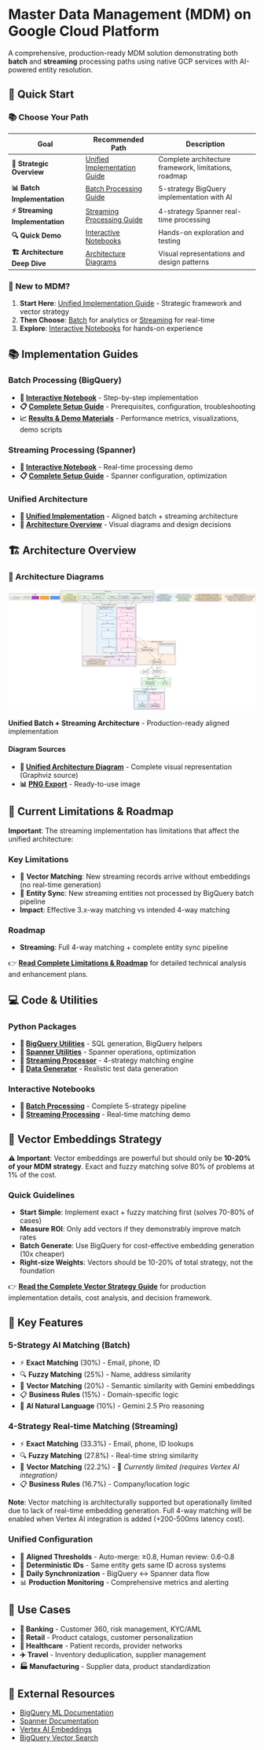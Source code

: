 # Master Data Management (MDM) on Google Cloud Platform

A comprehensive, production-ready MDM solution demonstrating both **batch** and **streaming** processing paths using native GCP services with AI-powered entity resolution.

## 🚀 Quick Start

### **📚 Choose Your Path**

| Goal | Recommended Path | Description |
|------|------------------|-------------|
| **🎯 Strategic Overview** | [Unified Implementation Guide](./mdm_unified_implementation.md) | Complete architecture framework, limitations, roadmap |
| **📊 Batch Implementation** | [Batch Processing Guide](./batch_mdm_gcp/MDM_BATCH_PROCESSING.md) | 5-strategy BigQuery implementation with AI |
| **⚡ Streaming Implementation** | [Streaming Processing Guide](./streaming_mdm_gcp/MDM_STREAMING_PROCESSING.md) | 4-strategy Spanner real-time processing |
| **🔍 Quick Demo** | [Interactive Notebooks](#interactive-notebooks) | Hands-on exploration and testing |
| **🏗️ Architecture Deep Dive** | [Architecture Diagrams](#architecture-diagrams) | Visual representations and design patterns |

### **🎯 New to MDM?**
1. **Start Here**: [Unified Implementation Guide](./mdm_unified_implementation.md) - Strategic framework and vector strategy
2. **Then Choose**: [Batch](./batch_mdm_gcp/MDM_BATCH_PROCESSING.md) for analytics or [Streaming](./streaming_mdm_gcp/MDM_STREAMING_PROCESSING.md) for real-time
3. **Explore**: [Interactive Notebooks](#interactive-notebooks) for hands-on experience

## 📚 Implementation Guides

### **Batch Processing (BigQuery)**
- **📓 [Interactive Notebook](./batch_mdm_gcp/mdm_batch_processing.ipynb)** - Step-by-step implementation
- **📋 [Complete Setup Guide](./batch_mdm_gcp/MDM_BATCH_PROCESSING.md)** - Prerequisites, configuration, troubleshooting
- **📈 [Results & Demo Materials](./batch_mdm_gcp/MDM_BATCH_RESULTS.md)** - Performance metrics, visualizations, demo scripts

### **Streaming Processing (Spanner)**
- **📓 [Interactive Notebook](./streaming_mdm_gcp/streaming_mdm_processing.ipynb)** - Real-time processing demo
- **📋 [Complete Setup Guide](./streaming_mdm_gcp/MDM_STREAMING_PROCESSING.md)** - Spanner configuration, optimization

### **Unified Architecture**
- **🔄 [Unified Implementation](./mdm_unified_implementation.md)** - Aligned batch + streaming architecture
- **🎯 [Architecture Overview](#architecture-overview)** - Visual diagrams and design decisions

## 🏗️ Architecture Overview

### **🎨 Architecture Diagrams**

![Unified MDM Architecture](images/mdm_unified_matching.png)

**Unified Batch + Streaming Architecture** - Production-ready aligned implementation

#### **Diagram Sources**
- **🔄 [Unified Architecture Diagram](./mdm_unified_matching.dot)** - Complete visual representation (Graphviz source)
- **📊 [PNG Export](./images/mdm_unified_matching.png)** - Ready-to-use image

## 🚧 **Current Limitations & Roadmap**

**Important**: The streaming implementation has limitations that affect the unified architecture:

### **Key Limitations**
- 🚧 **Vector Matching**: New streaming records arrive without embeddings (no real-time generation)
- 🚧 **Entity Sync**: New streaming entities not processed by BigQuery batch pipeline
- **Impact**: Effective 3.x-way matching vs intended 4-way matching

### **Roadmap**
- **Streaming**: Full 4-way matching + complete entity sync pipeline

👉 **[Read Complete Limitations & Roadmap](./mdm_unified_implementation.md#current-streaming-limitations)** for detailed technical analysis and enhancement plans.

## 💻 Code & Utilities

### **Python Packages**
- **🔧 [BigQuery Utilities](./batch_mdm_gcp/bigquery_utils.py)** - SQL generation, BigQuery helpers
- **🔧 [Spanner Utilities](./streaming_mdm_gcp/spanner_utils.py)** - Spanner operations, optimization
- **🔧 [Streaming Processor](./streaming_mdm_gcp/streaming_processor.py)** - 4-strategy matching engine
- **🔧 [Data Generator](./batch_mdm_gcp/data_generator.py)** - Realistic test data generation

### **Interactive Notebooks**
- **📓 [Batch Processing](./batch_mdm_gcp/mdm_batch_processing.ipynb)** - Complete 5-strategy pipeline
- **📓 [Streaming Processing](./streaming_mdm_gcp/streaming_mdm_processing.ipynb)** - Real-time matching demo

## 🧮 Vector Embeddings Strategy

**⚠️ Important**: Vector embeddings are powerful but should only be **10-20% of your MDM strategy**.
Exact and fuzzy matching solve 80% of problems at 1% of the cost.

### Quick Guidelines
- **Start Simple**: Implement exact + fuzzy matching first (solves 70-80% of cases)
- **Measure ROI**: Only add vectors if they demonstrably improve match rates
- **Batch Generate**: Use BigQuery for cost-effective embedding generation (10x cheaper)
- **Right-size Weights**: Vectors should be 10-20% of total strategy, not the foundation

👉 **[Read the Complete Vector Strategy Guide](./mdm_unified_implementation.md#vector-embeddings-strategy-dont-overcomplicate)** for production implementation details, cost analysis, and decision framework.

## 🎯 Key Features

### **5-Strategy AI Matching (Batch)**
- ⚡ **Exact Matching** (30%) - Email, phone, ID
- 🔍 **Fuzzy Matching** (25%) - Name, address similarity
- 🧮 **Vector Matching** (20%) - Semantic similarity with Gemini embeddings
- 📋 **Business Rules** (15%) - Domain-specific logic
- 🤖 **AI Natural Language** (10%) - Gemini 2.5 Pro reasoning

### **4-Strategy Real-time Matching (Streaming)**
- ⚡ **Exact Matching** (33.3%) - Email, phone, ID lookups
- 🔍 **Fuzzy Matching** (27.8%) - Real-time string similarity
- 🧮 **Vector Matching** (22.2%) - 🚧 *Currently limited (requires Vertex AI integration)*
- 📋 **Business Rules** (16.7%) - Company/location logic

**Note**: Vector matching is architecturally supported but operationally limited due to lack of real-time embedding generation. Full 4-way matching will be enabled when Vertex AI integration is added (+200-500ms latency cost).

### **Unified Configuration**
- 🎯 **Aligned Thresholds** - Auto-merge: ≥0.8, Human review: 0.6-0.8
- 🔑 **Deterministic IDs** - Same entity gets same ID across systems
- 🔄 **Daily Synchronization** - BigQuery ↔ Spanner data flow
- 📊 **Production Monitoring** - Comprehensive metrics and alerting

## 🚀 Use Cases

- **🏦 Banking** - Customer 360, risk management, KYC/AML
- **🛒 Retail** - Product catalogs, customer personalization
- **🏥 Healthcare** - Patient records, provider networks
- **✈️ Travel** - Inventory deduplication, supplier management
- **🏭 Manufacturing** - Supplier data, product standardization

## 📖 External Resources

- [BigQuery ML Documentation](https://cloud.google.com/bigquery-ml/docs)
- [Spanner Documentation](https://cloud.google.com/spanner/docs)
- [Vertex AI Embeddings](https://cloud.google.com/vertex-ai/docs/generative-ai/embeddings/get-text-embeddings)
- [BigQuery Vector Search](https://cloud.google.com/bigquery/docs/vector-search-intro)

